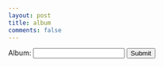 ```yaml
---
layout: post
title: album
comments: false
---
```



  <form action="https://api.northbriton.net/album" method="POST">
    <label for="album">Album:</label>
    <input type="text" id="album" name="album" required>
    <button type="submit">Submit</button>
  </form>
